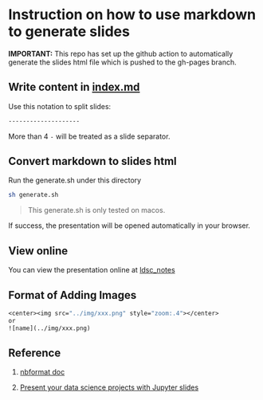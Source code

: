 # Instruction on how to use markdown to generate slides

**IMPORTANT:** This repo has set up the github action to automatically generate the slides html file which is pushed to the gh-pages branch.

## Write content in [index.md](index.md)

Use this notation to split slides:

```md
--------------------
```

More than 4 `-` will be treated as a slide separator.

## Convert markdown to slides html

Run the generate.sh under this directory

```sh
sh generate.sh
```

> This generate.sh is only tested on macos.

If success, the presentation will be opened automatically in your browser.

<!-- ### Usage of reveal.js

```sh
git clone https://github.com/hakimel/reveal.js.git
cd reveal.js
git checkout 3.5.0
cd ..
``` -->

## View online

You can view the presentation online at [ldsc_notes](https://lucajiang.github.io/LDSC_NOTES/)

## Format of Adding Images

```pure
<center><img src="../img/xxx.png" style="zoom:.4"></center>
or
![name](../img/xxx.png)
```

## Reference

1. [nbformat doc](https://nbconvert.readthedocs.io/en/latest/usage.html)

1. [Present your data science projects with Jupyter slides](https://medium.com/learning-machine-learning/present-your-data-science-projects-with-jupyter-slides-75f20735eb0f)

<!-- [3.] [Markdown Cheatsheet]( -->